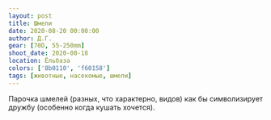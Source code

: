 ```yaml
---
layout: post
title: Шмели
date: 2020-08-20 00:00:00
author: Д.Г.
gear: [70D, 55-250mm]
shoot_date: 2020-08-18
location: Ёльбаза
colors: ['8b0110', 'f60158']
tags: [животные, насекомые, шмели]
---
```

Парочка шмелей (разных, что характерно, видов) как бы символизирует дружбу (особенно когда кушать хочется).